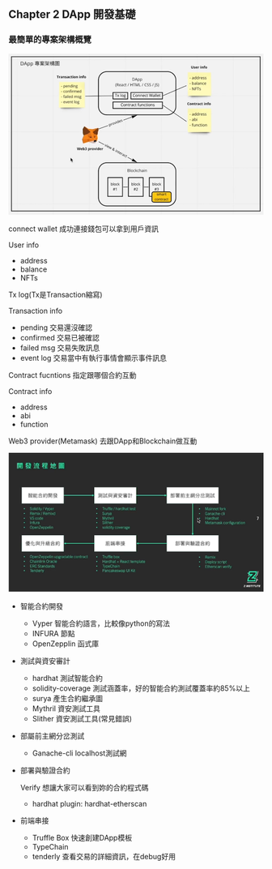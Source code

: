 

## Chapter 2 DApp 開發基礎

### 最簡單的專案架構概覽

![架構圖](../images/project-structure.png)


connect wallet 成功連接錢包可以拿到用戶資訊

User info

- address
- balance
- NFTs

Tx log(Tx是Transaction縮寫)

Transaction info

- pending 交易還沒確認
- confirmed 交易已被確認
- failed msg 交易失敗訊息
- event log 交易當中有執行事情會顯示事件訊息

Contract fucntions 指定跟哪個合約互動 

Contract info

- address
- abi
- function

Web3 provider(Metamask) 去跟DApp和Blockchain做互動

![Tools](../images/tools.png)

- 智能合約開發

    - Vyper 智能合約語言，比較像python的寫法
    - INFURA 節點
    - OpenZepplin 函式庫

- 測試與資安審計

    - hardhat 測試智能合約
    - solidity-coverage 測試涵蓋率，好的智能合約測試覆蓋率約85%以上
    - surya 產生合約繼承圖
    - Mythril 資安測試工具
    - Slither 資安測試工具(常見錯誤)

- 部屬前主網分岔測試

    - Ganache-cli localhost測試網

- 部署與驗證合約

    Verify 想讓大家可以看到妳的合約程式碼
    - hardhat plugin: hardhat-etherscan

- 前端串接

    - Truffle Box 快速創建DApp模板
    - TypeChain
    - tenderly 查看交易的詳細資訊，在debug好用


